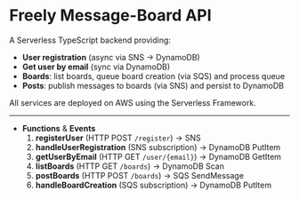 # Freely Message-Board API

A Serverless TypeScript backend providing:

- **User registration** (async via SNS → DynamoDB)
- **Get user by email** (sync via DynamoDB)
- **Boards**: list boards, queue board creation (via SQS) and process queue
- **Posts**: publish messages to boards (via SNS) and persist to DynamoDB

All services are deployed on AWS using the Serverless Framework.

---

- **Functions** & **Events**  
  1. **registerUser** (HTTP POST `/register`) → SNS  
  2. **handleUserRegistration** (SNS subscription) → DynamoDB PutItem  
  3. **getUserByEmail** (HTTP GET `/user/{email}`) → DynamoDB GetItem  
  4. **listBoards** (HTTP GET `/boards`) → DynamoDB Scan  
  5. **postBoards** (HTTP POST `/boards`) → SQS SendMessage  
  6. **handleBoardCreation** (SQS subscription) → DynamoDB PutItem  
